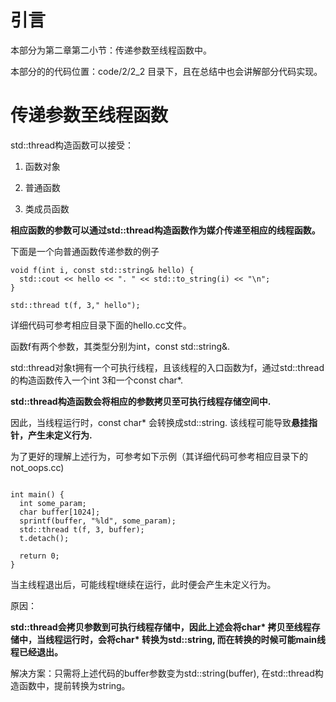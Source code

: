 # 引言

本部分为第二章第二小节：传递参数至线程函数中。

本部分的的代码位置：code/2/2_2 目录下，且在总结中也会讲解部分代码实现。

# 传递参数至线程函数

std::thread构造函数可以接受：

1. 函数对象

2. 普通函数

3. 类成员函数

**相应函数的参数可以通过std::thread构造函数作为媒介传递至相应的线程函数。**

下面是一个向普通函数传递参数的例子

```
void f(int i, const std::string& hello) {
  std::cout << hello << ". " << std::to_string(i) << "\n";
}

std::thread t(f, 3," hello");
```
详细代码可参考相应目录下面的hello.cc文件。

函数f有两个参数，其类型分别为int，const std::string&. 

std::thread对象t拥有一个可执行线程，且该线程的入口函数为f，通过std::thread的构造函数传入一个int 3和一个const char*.

**std::thread构造函数会将相应的参数拷贝至可执行线程存储空间中.**

因此，当线程运行时，const char* 会转换成std::string. 该线程可能导致**悬挂指针，产生未定义行为.**

为了更好的理解上述行为，可参考如下示例（其详细代码可参考相应目录下的not_oops.cc)

```

int main() {
  int some_param;
  char buffer[1024]; 
  sprintf(buffer, "%ld", some_param);
  std::thread t(f, 3, buffer);
  t.detach();

  return 0;
}
```
当主线程退出后，可能线程t继续在运行，此时便会产生未定义行为。

原因：

**std::thread会拷贝参数到可执行线程存储中，因此上述会将char\* 拷贝至线程存储中，当线程运行时，会将char\* 转换为std::string, 而在转换的时候可能main线程已经退出。**

解决方案：只需将上述代码的buffer参数变为std::string(buffer), 在std::thread构造函数中，提前转换为string。

